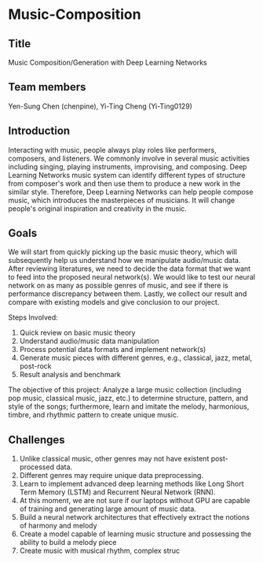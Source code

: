 # Music-Composition

## Title
Music Composition/Generation with Deep Learning Networks

## Team members
Yen-Sung Chen (chenpine), Yi-Ting Cheng (Yi-Ting0129)

## Introduction
Interacting with music, people always play roles like performers, composers, and listeners. We commonly involve in several music activities including singing, playing instruments, improvising, and composing. Deep Learning Networks music system can identify different types of structure from composer's work and then use them to produce a new work in the similar style. Therefore, Deep Learning Networks can help people compose music, which introduces the masterpieces of musicians. It will change people's original inspiration and creativity in the music.

## Goals
We will start from quickly picking up the basic music theory, which will subsequently help us understand how we manipulate audio/music data. After reviewing literatures, we need to decide the data format that we want to feed into the proposed neural network(s). We would like to test our neural network on as many as possible genres of music, and see if there is performance discrepancy between them. Lastly, we collect our result and compare with existing models and give conclusion to our project. 

Steps Involved:
1. Quick review on basic music theory
2. Understand audio/music data manipulation
3. Process potential data formats and implement network(s)
4. Generate music pieces with different genres, e.g., classical, jazz, metal, post-rock 
5. Result analysis and benchmark

The objective of this project: Analyze a large music collection (including pop music, classical music, jazz, etc.) to determine structure, pattern, and style of the songs; furthermore, learn and imitate the melody, harmonious, timbre, and rhythmic pattern to create unique music.

## Challenges
1. Unlike classical music, other genres may not have existent post-processed data.
2. Different genres may require unique data preprocessing.
3. Learn to implement advanced deep learning methods like Long Short Term Memory (LSTM) and Recurrent Neural Network (RNN).
4. At this moment, we are not sure if our laptops without GPU are capable of training and generating large amount of music data. 
5. Build a neural network architectures that effectively extract the notions of harmony and melody
6. Create a model capable of learning music structure and possessing the ability to build a melody piece
7. Create music with musical rhythm, complex struc
